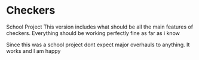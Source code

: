 # Checkers
School Project
This version includes what should be all the main features of checkers. Everything should be working perfectly fine as far as i know

Since this was a school project dont expect major overhauls to anything. It works and I am happy
